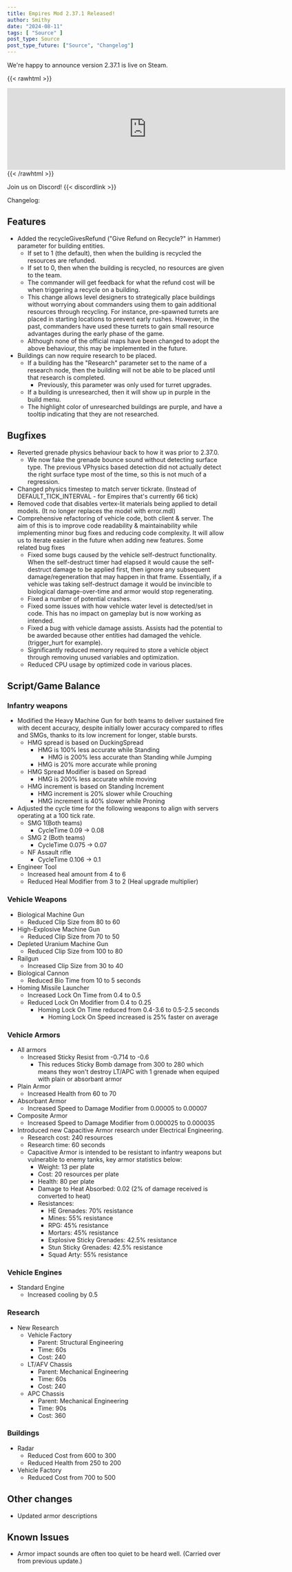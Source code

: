 ```yaml
---
title: Empires Mod 2.37.1 Released!
author: Smithy
date: "2024-08-11"
tags: [ "Source" ]
post_type: Source
post_type_future: ["Source", "Changelog"]
---
```



We're happy to announce version 2.37.1 is live on Steam.

{{< rawhtml >}}
<iframe src="https://store.steampowered.com/widget/17740/" frameborder="0" width="646" height="190"></iframe>
{{< /rawhtml >}}

Join us on Discord! {{< discordlink >}}

Changelog:

## Features
- Added the recycleGivesRefund ("Give Refund on Recycle?" in Hammer) parameter for building entities.
	- If set to 1 (the default), then when the building is recycled the resources are refunded. 
	- If set to 0, then when the building is recycled, no resources are given to the team.
	- The commander will get feedback for what the refund cost will be when triggering a recycle on a building.
	- This change allows level designers to strategically place buildings without worrying about commanders using them to gain additional resources through recycling. For instance, pre-spawned turrets are placed in starting locations to prevent early rushes. However, in the past, commanders have used these turrets to gain small resource advantages during the early phase of the game.
	- Although none of the official maps have been changed to adopt the above behaviour, this may be implemented in the future.
- Buildings can now require research to be placed.
	- If a building has the "Research" parameter set to the name of a research node, then the building will not be able to be placed until that research is completed.
		- Previously, this parameter was only used for turret upgrades.
	- If a building is unresearched, then it will show up in purple in the build menu.
	- The highlight color of unresearched buildings are purple, and have a tooltip indicating that they are not researched.


## Bugfixes
- Reverted grenade physics behaviour back to how it was prior to 2.37.0. 
	- We now fake the grenade bounce sound without detecting surface type. The previous VPhysics based detection did not actually detect the right surface type most of the time, so this is not much of a regression.
- Changed physics timestep to match server tickrate. (Instead of DEFAULT_TICK_INTERVAL - for Empires that's currently 66 tick)
- Removed code that disables vertex-lit materials being applied to detail models. (It no longer replaces the model with error.mdl)
- Comprehensive refactoring of vehicle code, both client & server. The aim of this is to improve code readability & maintainability while implementing minor bug fixes and reducing code complexity. It will allow us to iterate easier in the future when adding new features. Some related bug fixes
	- Fixed some bugs caused by the vehicle self-destruct functionality. When the self-destruct timer had elapsed it would cause the self-destruct damage to be applied first, then ignore any subsequent damage/regeneration that may happen in that frame. Essentially, if a vehicle was taking self-destruct damage it would be invincible to biological damage-over-time and armor would stop regenerating.
	- Fixed a number of potential crashes.
	- Fixed some issues with how vehicle water level is detected/set in code. This has no impact on gameplay but is now working as intended.
	- Fixed a bug with vehicle damage assists. Assists had the potential to be awarded because other entities had damaged the vehicle. (trigger_hurt for example).
	- Significantly reduced memory required to store a vehicle object through removing unused variables and optimization.
	- Reduced CPU usage by optimized code in various places.


## Script/Game Balance
### Infantry weapons
- Modified the Heavy Machine Gun for both teams to deliver sustained fire with decent accuracy, despite initially lower accuracy compared to rifles and SMGs, thanks to its low increment for longer, stable bursts.
	- HMG spread is based on DuckingSpread
		- HMG is 100% less accurate while Standing
			- HMG is 200% less accurate than Standing while Jumping
		- HMG is 20% more accurate while proning
	- HMG Spread Modifier is based on Spread
		- HMG is 200% less accurate while moving
	- HMG increment is based on Standing Increment
		- HMG increment is 20% slower while Crouching
		- HMG increment is 40% slower while Proning
- Adjusted the cycle time for the following weapons to align with servers operating at a 100 tick rate.
	- SMG 1(Both teams)
		- CycleTime 0.09 -> 0.08
	- SMG 2 (Both teams)
		- CycleTime 0.075 -> 0.07
	- NF Assault rifle
		- CycleTime 0.106 -> 0.1
- Engineer Tool
	- Increased heal amount from 4 to 6
	- Reduced Heal Modifier from 3 to 2 (Heal upgrade multiplier)

### Vehicle Weapons
- Biological Machine Gun
	- Reduced Clip Size from 80 to 60
- High-Explosive Machine Gun
	- Reduced Clip Size from 70 to 50
- Depleted Uranium Machine Gun
	- Reduced Clip Size from 100 to 80
- Railgun
	- Increased Clip Size from 30 to 40
- Biological Cannon
	- Reduced Bio Time from 10 to 5 seconds
- Homing Missile Launcher
	- Increased Lock On Time from 0.4 to 0.5
	- Reduced Lock On Modifier from 0.4 to 0.25
		- Homing Lock On Time reduced from 0.4-3.6 to 0.5-2.5 seconds
			- Homing Lock On Speed increased is 25% faster on average

### Vehicle Armors
- All armors
	- Increased Sticky Resist from -0.714 to -0.6
		- This reduces Sticky Bomb damage from 300 to 280 which means they won't destroy LT/APC with 1 grenade when equiped with plain or absorbant armor
- Plain Armor
	- Increased Health from 60 to 70
- Absorbant Armor
	- Increased Speed to Damage Modifier from 0.00005 to 0.00007
- Composite Armor
	- Increased Speed to Damage Modifier from 0.000025 to 0.000035
- Introduced new Capacitive Armor research under Electrical Engineering.
	- Research cost: 240 resources
	- Research time: 60 seconds
	- Capacitive Armor is intended to be resistant to infantry weapons but vulnerable to enemy tanks, key armor statistics below:
		- Weight: 13 per plate
		- Cost: 20 resources per plate
		- Health: 80 per plate
		- Damage to Heat Absorbed: 0.02 (2% of damage received is converted to heat)
		- Resistances:
			- HE Grenades: 70% resistance
			- Mines: 55% resistance
			- RPG: 45% resistance
			- Mortars: 45% resistance
			- Explosive Sticky Grenades: 42.5% resistance
			- Stun Sticky Grenades: 42.5% resistance
			- Squad Arty: 55% resistance

### Vehicle Engines
- Standard Engine
	- Increased cooling by 0.5

### Research
- New Research
	- Vehicle Factory
		- Parent: Structural Engineering
		- Time: 60s
		- Cost: 240
	- LT/AFV Chassis
		- Parent: Mechanical Engineering
		- Time: 60s
		- Cost: 240
	- APC Chassis
		- Parent: Mechanical Engineering
		- Time: 90s
		- Cost: 360

### Buildings
- Radar
	- Reduced Cost from 600 to 300
	- Reduced Health from 250 to 200
- Vehicle Factory
	- Reduced Cost from 700 to 500

## Other changes 

- Updated armor descriptions

## Known Issues
- Armor impact sounds are often too quiet to be heard well. (Carried over from previous update.)


